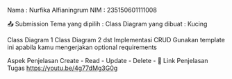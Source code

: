 Nama : Nurfika Alfianingrum
NIM : 235150601111008

📤 Submission
Tema yang dipilih : Class Diagram yang dibuat : Kucing

Class Diagram 1
Class Diagram 2 dst
Implementasi CRUD
Gunakan template ini apabila kamu mengerjakan optional requirements

Aspek	Penjelasan
Create	-
Read	-
Update	-
Delete	-
🔗 Link Penjelasan Tugas
https://youtu.be/4g77dMg3G0g
